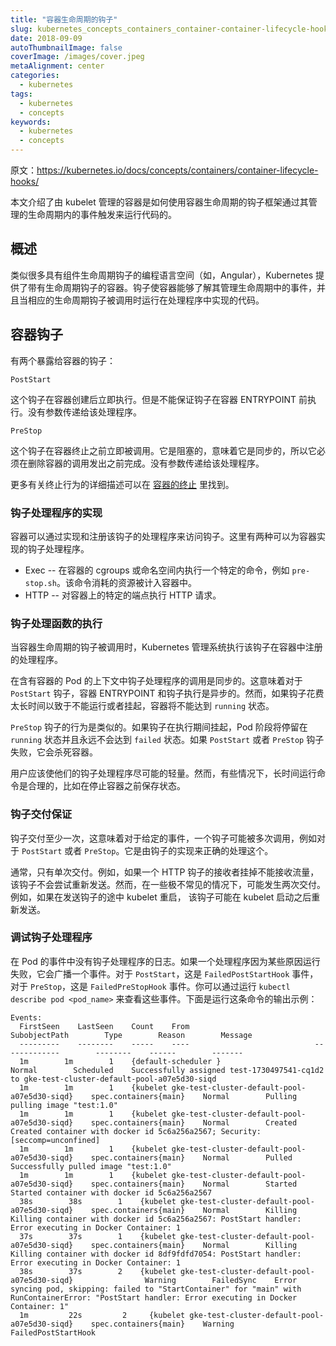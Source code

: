 ```yaml
---
title: "容器生命周期的钩子"
slug: kubernetes_concepts_containers_container-container-lifecycle-hooks
date: 2018-09-09
autoThumbnailImage: false
coverImage: /images/cover.jpeg
metaAlignment: center
categories:
  - kubernetes
tags:
  - kubernetes
  - concepts
keywords:
  - kubernetes
  - concepts
---
```


原文：https://kubernetes.io/docs/concepts/containers/container-lifecycle-hooks/

本文介绍了由 kubelet 管理的容器是如何使用容器生命周期的钩子框架通过其管理的生命周期内的事件触发来运行代码的。

<!--more-->

## 概述

类似很多具有组件生命周期钩子的编程语言空间（如，Angular），Kubernetes 提供了带有生命周期钩子的容器。钩子使容器能够了解其管理生命周期中的事件，并且当相应的生命周期钩子被调用时运行在处理程序中实现的代码。

## 容器钩子

有两个暴露给容器的钩子：

`PostStart`

这个钩子在容器创建后立即执行。但是不能保证钩子在容器 ENTRYPOINT 前执行。没有参数传递给该处理程序。

`PreStop`

这个钩子在容器终止之前立即被调用。它是阻塞的，意味着它是同步的，所以它必须在删除容器的调用发出之前完成。没有参数传递给该处理程序。

更多有关终止行为的详细描述可以在 [容器的终止](https://kubernetes.io/docs/concepts/workloads/pods/pod/#termination-of-pods) 里找到。

### 钩子处理程序的实现

容器可以通过实现和注册该钩子的处理程序来访问钩子。这里有两种可以为容器实现的钩子处理程序。

- Exec -- 在容器的 cgroups 或命名空间内执行一个特定的命令，例如 `pre-stop.sh`。该命令消耗的资源被计入容器中。
- HTTP -- 对容器上的特定的端点执行 HTTP 请求。

### 钩子处理函数的执行

当容器生命周期的钩子被调用时，Kubernetes 管理系统执行该钩子在容器中注册的处理程序。

在含有容器的 Pod 的上下文中钩子处理程序的调用是同步的。这意味着对于 `PostStart` 钩子，容器 ENTRYPOINT 和钩子执行是异步的。然而，如果钩子花费太长时间以致于不能运行或者挂起，容器将不能达到 `running` 状态。

`PreStop` 钩子的行为是类似的。如果钩子在执行期间挂起，Pod 阶段将停留在 `running` 状态并且永远不会达到 `failed` 状态。如果 `PostStart` 或者 `PreStop` 钩子失败，它会杀死容器。

用户应该使他们的钩子处理程序尽可能的轻量。然而，有些情况下，长时间运行命令是合理的，比如在停止容器之前保存状态。

### 钩子交付保证

钩子交付至少一次，这意味着对于给定的事件，一个钩子可能被多次调用，例如对于 `PostStart` 或者 `PreStop`。它是由钩子的实现来正确的处理这个。

通常，只有单次交付。例如，如果一个 HTTP 钩子的接收者挂掉不能接收流量，该钩子不会尝试重新发送。然而，在一些极不常见的情况下，可能发生两次交付。例如，如果在发送钩子的途中 kubelet 重启， 该钩子可能在 kubelet 启动之后重新发送。

### 调试钩子处理程序

在 Pod 的事件中没有钩子处理程序的日志。如果一个处理程序因为某些原因运行失败，它会广播一个事件。对于 `PostStart`，这是 `FailedPostStartHook` 事件，对于 `PreStop`，这是 `FailedPreStopHook` 事件。你可以通过运行 `kubectl describe pod <pod_name>` 来查看这些事件。下面是运行这条命令的输出示例：

```shell
Events:
  FirstSeen    LastSeen    Count    From                            SubobjectPath        Type        Reason        Message
  ---------    --------    -----    ----                            -------------        --------    ------        -------
  1m        1m        1    {default-scheduler }                                Normal        Scheduled    Successfully assigned test-1730497541-cq1d2 to gke-test-cluster-default-pool-a07e5d30-siqd
  1m        1m        1    {kubelet gke-test-cluster-default-pool-a07e5d30-siqd}    spec.containers{main}    Normal        Pulling        pulling image "test:1.0"
  1m        1m        1    {kubelet gke-test-cluster-default-pool-a07e5d30-siqd}    spec.containers{main}    Normal        Created        Created container with docker id 5c6a256a2567; Security:[seccomp=unconfined]
  1m        1m        1    {kubelet gke-test-cluster-default-pool-a07e5d30-siqd}    spec.containers{main}    Normal        Pulled        Successfully pulled image "test:1.0"
  1m        1m        1    {kubelet gke-test-cluster-default-pool-a07e5d30-siqd}    spec.containers{main}    Normal        Started        Started container with docker id 5c6a256a2567
  38s        38s        1    {kubelet gke-test-cluster-default-pool-a07e5d30-siqd}    spec.containers{main}    Normal        Killing        Killing container with docker id 5c6a256a2567: PostStart handler: Error executing in Docker Container: 1
  37s        37s        1    {kubelet gke-test-cluster-default-pool-a07e5d30-siqd}    spec.containers{main}    Normal        Killing        Killing container with docker id 8df9fdfd7054: PostStart handler: Error executing in Docker Container: 1
  38s        37s        2    {kubelet gke-test-cluster-default-pool-a07e5d30-siqd}                Warning        FailedSync    Error syncing pod, skipping: failed to "StartContainer" for "main" with RunContainerError: "PostStart handler: Error executing in Docker Container: 1"
  1m         22s         2     {kubelet gke-test-cluster-default-pool-a07e5d30-siqd}    spec.containers{main}    Warning        FailedPostStartHook
```

